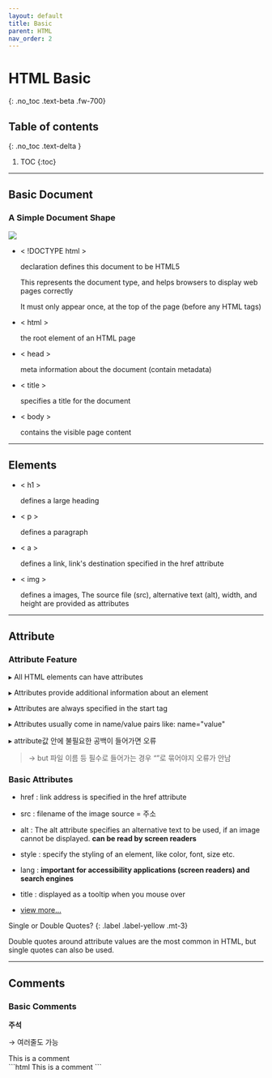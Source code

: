 ```yaml
---
layout: default
title: Basic
parent: HTML
nav_order: 2
---
```


# HTML Basic
{: .no_toc .text-beta .fw-700}

## Table of contents
{: .no_toc .text-delta }

1. TOC
{:toc}
 
---

## Basic Document

### A Simple Document Shape

![](https://gekdev.github.io/assets/images/noname01.png)

* &#60; !DOCTYPE html &#62;

    declaration defines this document to be HTML5 <br>
    
	This represents the document type, and helps browsers to display web pages correctly<br>
    
    It must only appear once, at the top of the page (before any HTML tags)
    
* &#60; html &#62; 

    the root element of an HTML page

* &#60; head &#62;

    meta information about the document (contain metadata)

* &#60; title &#62; 
    
    specifies a title for the document

* &#60; body &#62; 

    contains the visible page content

---

## Elements

* &#60; h1 &#62; 

    defines a large heading

* &#60; p &#62; 

    defines a paragraph

* &#60; a &#62; 

    defines a link, link's destination specified in the href attribute

* &#60; img &#62; 

    defines a images, The source file (src), alternative text (alt), width, and height are provided as attributes

---

## Attribute

### Attribute Feature

&#9656; All HTML elements can have attributes

&#9656; Attributes provide additional information about an element

&#9656; Attributes are always specified in the start tag

&#9656; Attributes usually come in name/value pairs like: name="value"

&#9656; attribute값 안에 불필요한 공백이 들어가면 오류 

> &#8594; but 파일 이름 등 필수로 들어가는 경우 “”로 묶어야지 오류가 안남

### Basic Attributes

* href : link address is specified in the href attribute

* src : filename of the image source = 주소

* alt : The alt attribute specifies an alternative text to be used, if an image cannot be displayed. **can be read by screen readers**

* style : specify the styling of an element, like color, font, size etc.

* lang : **important for accessibility applications (screen readers) and search engines**

* title : displayed as a tooltip when you mouse over

* [view more...](https://www.w3schools.com/tags/ref_attributes.asp)


Single or Double Quotes?
{: .label .label-yellow .mt-3}
<div class="code-example" markdown="1">
Double quotes around attribute values are the most common in HTML, but single quotes can also be used.
</div>

---

## Comments

### Basic Comments

**주석**

&#8594; 여러줄도 가능

<div class="code-example" markdown="1">
<!-- This is a comment --> This is a comment
</div>
```html
<!-- This is a comment --> This is a comment
```
